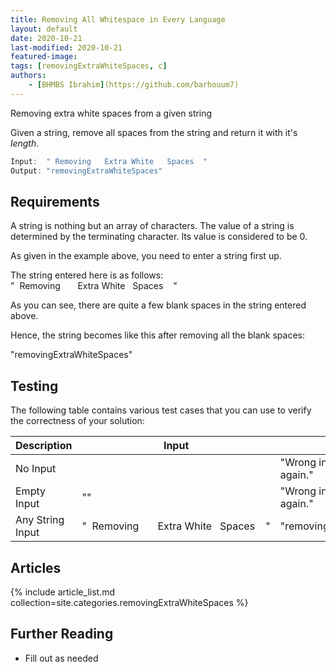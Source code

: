 ```yaml
---
title: Removing All Whitespace in Every Language
layout: default
date: 2020-10-21
last-modified: 2020-10-21
featured-image:
tags: [removingExtraWhiteSpaces, c]
authors:
    - [BHMBS Ibrahim](https://github.com/barhouum7)
---
```


Removing extra white spaces from a given string

Given a string, remove all spaces from the string and return it with it's _length_.

```c
Input:  " Removing   Extra White   Spaces  "
Output: "removingExtraWhiteSpaces"
```

## Requirements

A string is nothing but an array of characters. The value of a string is determined by the terminating character. Its value is considered to be 0.

As given in the example above, you need to enter a string first up.

The string entered here is as follows: "&nbsp;&nbsp;Removing&nbsp;&nbsp;&nbsp;&nbsp;&nbsp;&nbsp;&nbsp;Extra&nbsp;White&nbsp;&nbsp;&nbsp;Spaces&nbsp;&nbsp;&nbsp;&nbsp;"

As you can see, there are quite a few blank spaces in the string entered above.

Hence, the string becomes like this after removing all the blank spaces:

"removingExtraWhiteSpaces"

## Testing

The following table contains various test cases that you can use to verify the 
correctness of your solution:

| Description | Input | Output |
|--------------|-------|--------|
| No Input | | "Wrong input! , please try again." |
| Empty Input | "" | "Wrong input! , please try again." |
| Any String Input| "&nbsp;&nbsp;Removing&nbsp;&nbsp;&nbsp;&nbsp;&nbsp;&nbsp;&nbsp;Extra&nbsp;White&nbsp;&nbsp;&nbsp;Spaces&nbsp;&nbsp;&nbsp;&nbsp;" | "removingExtraWhiteSpaces" |

## Articles

{% include article_list.md collection=site.categories.removingExtraWhiteSpaces %}

## Further Reading

- Fill out as needed
